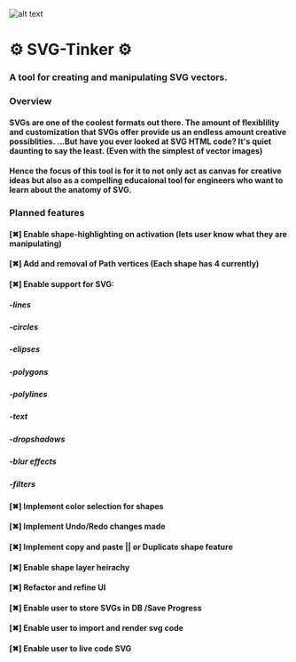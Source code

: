 
![alt text](https://svgtinkerassets.s3.amazonaws.com/svgtinkerbannerlogolargewhite2.png)

#  :gear: SVG-Tinker :gear:
###  A tool for creating and manipulating SVG vectors.

### Overview
#### SVGs are one of the coolest formats out there. The amount of flexiblility and customization that SVGs offer provide us an endless amount creative possiblities. ...But have you ever looked at SVG HTML code? It's quiet daunting to say the least. (Even with the simplest of vector images)

#### Hence the focus of this tool is for it to not only act as canvas for creative ideas but also as a compelling educaional tool for engineers who want to learn about the anatomy of SVG.

### Planned features
#### [✖] Enable shape-highlighting on activation (lets user know what they are manipulating)
#### [✖] Add and removal of Path vertices (Each shape has 4 currently)
#### [✖] Enable support for SVG: 
#####  -lines 
#####  -circles
#####  -elipses
#####  -polygons
#####  -polylines
#####  -text
#####  -dropshadows
#####  -blur effects
#####  -filters   
#### [✖] Implement color selection for shapes
#### [✖] Implement Undo/Redo changes made
#### [✖] Implement copy and paste || or Duplicate shape feature
#### [✖] Enable shape layer heirachy
#### [✖] Refactor and refine UI
#### [✖] Enable user to store SVGs in DB /Save Progress 
#### [✖] Enable user to import and render svg code
#### [✖] Enable user to live code SVG




